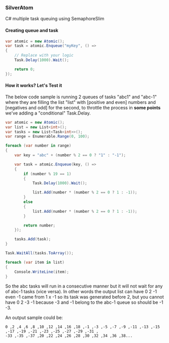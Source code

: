 ### SilverAtom
C# multiple task queuing using SemaphoreSlim

#### Creating queue and task
```csharp
var atomic = new Atomic();
var task = atomic.Enqueue("myKey", () =>
{
    // Replace with your logic
    Task.Delay(1000).Wait();

    return 0;
});
```
#### How it works? Let's Test it
The below code sample is running 2 queues of tasks "abc1" and "abc-1" where they are filling the list "list" with [positive and even] numbers and [negatives and odd] for the second, to throttle the process in **some points** we've adding a "conditional" Task.Delay.

```csharp
var atomic = new Atomic();
var list = new List<int>();
var tasks = new List<Task<int>>();
var range = Enumerable.Range(0, 100);

foreach (var number in range)
{
    var key = "abc" + (number % 2 == 0 ? "1" : "-1");

    var task = atomic.Enqueue(key, () =>
    {
        if (number % 19 == 1)
        {
            Task.Delay(1000).Wait();

            list.Add(number * (number % 2 == 0 ? 1 : -1));
        }
        else
        {
            list.Add(number * (number % 2 == 0 ? 1 : -1));
        }

        return number;
    });

    tasks.Add(task);
}

Task.WaitAll(tasks.ToArray());

foreach (var item in list)
{
    Console.WriteLine(item);
}
```

So the abc tasks will run in a consecutive manner but it will not wait for any of abc-1 tasks (vice versa).
In other words the output list can have 0 2 -1 even -1 came from 1 x -1 so its task was generated before 2, but you cannot have 0 2 -3 -1 because -3 and -1 belong to the abc-1 queue so should be -1 -3.

An output sample could be:
```
0 ,2 ,4 ,6 ,8 ,10 ,12 ,14 ,16 ,18 ,-1 ,-3 ,-5 ,-7 ,-9 ,-11 ,-13 ,-15 ,-17 ,-19 ,-21 ,-23 ,-25 ,-27 ,-29 ,-31 ,
-33 ,-35 ,-37 ,20 ,22 ,24 ,26 ,28 ,30 ,32 ,34 ,36 ,38...
```
